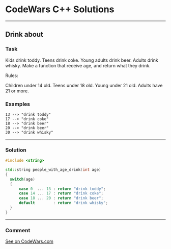 # CodeWars C++ Solutions

---

## Drink about

### Task
Kids drink toddy.
Teens drink coke.
Young adults drink beer.
Adults drink whisky.
Make a function that receive age, and return what they drink.

Rules:

Children under 14 old.
Teens under 18 old.
Young under 21 old.
Adults have 21 or more.

### Examples
```
13 --> "drink toddy"
17 --> "drink coke"
18 --> "drink beer"
20 --> "drink beer"
30 --> "drink whisky"
```


---


### Solution


```cpp
#include <string>

std::string people_with_age_drink(int age)
{
  switch(age)
  {
      case 0  ... 13 : return "drink toddy";
      case 14 ... 17 : return "drink coke";
      case 18 ... 20 : return "drink beer";
      default        : return "drink whisky";
  }
}
```

---
### Comment


[See on CodeWars.com](https://www.codewars.com/users/ITRonin)
